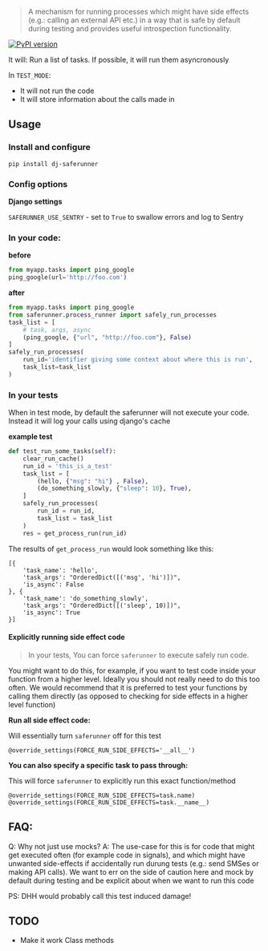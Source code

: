 > A mechanism for running processes which might have side effects (e.g.: calling an external API etc.) in a way that is safe by default during testing and provides useful introspection functionality.

[![PyPI version](https://badge.fury.io/py/dj-saferunner.svg)](https://badge.fury.io/py/dj-saferunner)

It will: Run a list of tasks. If possible, it will run them asyncronously

In `TEST_MODE`:

* It will not run the code
* It will store information about the calls made in


## Usage

### Install and configure

```
pip install dj-saferunner
```

### Config options

**Django settings**

`SAFERUNNER_USE_SENTRY` - set to `True` to swallow errors and log to Sentry

### In your code:

**before**

```python
from myapp.tasks import ping_google
ping_google(url='http://foo.com')
```

**after**

```python
from myapp.tasks import ping_google
from saferunner.process_runner import safely_run_processes
task_list = [
    # task, args, async
    (ping_google, {"url", "http://foo.com"}, False)
]
safely_run_processes(
    run_id='identifier giving some context about where this is run',
    task_list=task_list
)
```

### In your tests

When in test mode, by default the saferunner will not execute your code. Instead it will log your calls using django's cache

**example test**

```python
def test_run_some_tasks(self):
    clear_run_cache()
    run_id = 'this_is_a_test'
    task_list = [
        (hello, {"msg": "hi"} , False),
        (do_something_slowly, {"sleep": 10}, True),
    ]
    safely_run_processes(
        run_id = run_id,
        task_list = task_list
    )
    res = get_process_run(run_id)
```

The results of `get_process_run` would look something like this:

```
[{
	'task_name': 'hello',
	'task_args': "OrderedDict([('msg', 'hi')])",
	'is_async': False
}, {
	'task_name': 'do_something_slowly',
	'task_args': "OrderedDict([('sleep', 10)])",
	'is_async': True
}]
```

#### Explicitly running side effect code

> In your tests, You can force `saferunner` to execute safely run code.

You might want to do this, for example, if you want to test code inside your function from a higher level.
Ideally you should not really need to do this too often. We would recommend that it is preferred to test your
functions by calling them directly (as opposed to checking for side effects in a higher level function)

**Run all side effect code:**

Will essentially turn `saferunner` off for this test

```
@override_settings(FORCE_RUN_SIDE_EFFECTS='__all__')
```

**You can also specify a specific task to pass through:**

This will force `saferunner` to explicitly run this exact function/method

```
@override_settings(FORCE_RUN_SIDE_EFFECTS=task.name)
@override_settings(FORCE_RUN_SIDE_EFFECTS=task.__name__)
```

## FAQ:

Q: Why not just use mocks?
A:
The use-case for this is for code that might get executed often
(for example code in signals), and which might have unwanted
side-effects if accidentally run durung tests (e.g.: send SMSes or making API calls).
We want to err on the side of caution here and mock by default during testing
and be explicit about when we want to run this code

PS: DHH would probably call this test induced damage!

## TODO

* Make it work Class methods